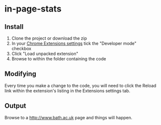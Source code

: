 in-page-stats
=============

## Install
1. Clone the project or download the zip
2. In your [Chrome Extensions settings](chrome://extensions) tick the "Developer mode" checkbox
3. Click "Load unpacked extension"
4. Browse to within the folder containing the code

## Modifying
Every time you make a change to the code, you will need to click the Reload link within the extension's listing in the Extensions settings tab.

## Output
Browse to a http://www.bath.ac.uk page and things will happen.
